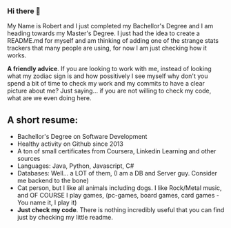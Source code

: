 ### Hi there 👋

My Name is Robert and I just completed my Bachellor's Degree and I am heading towards my Master's Degree. I just had the idea to create a README.md for myself and am thinking of adding one of the strange stats trackers that many people are using, for now I am just checking how it works.

**A friendly advice**. If you are looking to work with me, instead of looking what my zodiac sign is and how possitively I see myself why don't you spend a bit of time to check my work and my commits to have a clear picture about me? Just saying... if you are not willing to check my code, what are we even doing here.

## A short resume: ##
 - Bachellor's Degree on Software Development
 - Healthy activity on Github since 2013
 - A ton of small certificates from Coursera, Linkedin Learning and other sources
 - Languages: Java, Python, Javascript, C#
 - Databases: Well... a LOT of them, (I am a DB and Server guy. Consider me backend to the bone)
 - Cat person, but I like all animals including dogs. I like Rock/Metal music, and OF COURSE I play games, (pc-games, board games, card games - You name it, I play it)
 - **Just check my code**. There is nothing incredibly useful that you can find just by checking my little readme.

